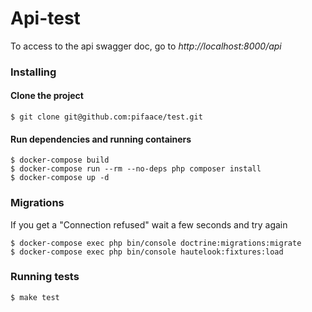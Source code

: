 # Api-test

To access to the api swagger doc, go to *http://localhost:8000/api*

### Installing

#### Clone the project
```
$ git clone git@github.com:pifaace/test.git
```

#### Run dependencies and running containers
```
$ docker-compose build
$ docker-compose run --rm --no-deps php composer install
$ docker-compose up -d
```

### Migrations
If you get a "Connection refused" wait a few seconds and try again
```
$ docker-compose exec php bin/console doctrine:migrations:migrate
$ docker-compose exec php bin/console hautelook:fixtures:load
```

### Running tests
```
$ make test
```
